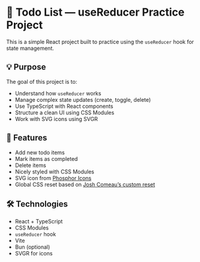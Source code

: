# 📝 Todo List — useReducer Practice Project

This is a simple React project built to practice using the `useReducer` hook for state management.

## 💡 Purpose

The goal of this project is to:

- Understand how `useReducer` works
- Manage complex state updates (create, toggle, delete)
- Use TypeScript with React components
- Structure a clean UI using CSS Modules
- Work with SVG icons using SVGR

## 🚀 Features

- Add new todo items
- Mark items as completed
- Delete items
- Nicely styled with CSS Modules
- SVG icon from [Phosphor Icons](https://phosphoricons.com/)
- Global CSS reset based on [Josh Comeau’s custom reset](https://www.joshwcomeau.com/css/custom-css-reset/)

## 🛠️ Technologies

- React + TypeScript
- CSS Modules
- `useReducer` hook
- Vite
- Bun (optional)
- SVGR for icons
